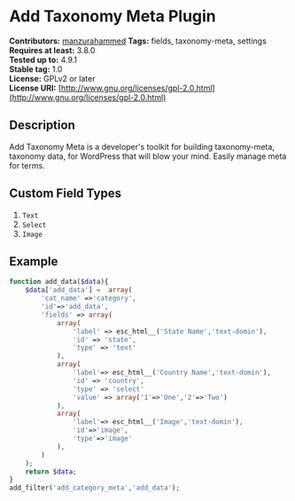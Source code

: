 # Add Taxonomy Meta Plugin

**Contributors:**      [manzurahammed](https://github.com/manzurahammed)
**Tags:**              fields, taxonomy-meta, settings  
**Requires at least:** 3.8.0  
**Tested up to:**      4.9.1  
**Stable tag:**        1.0  
**License:**           GPLv2 or later  
**License URI:**       [http://www.gnu.org/licenses/gpl-2.0.html](http://www.gnu.org/licenses/gpl-2.0.html)

## Description

Add Taxonomy Meta is a developer's toolkit for building taxonomy-meta, taxonomy data, for WordPress that will blow your mind. Easily manage meta for  terms.

## Custom Field Types
1.  ```Text```
2.  ```Select```
3.  ```Image```

## Example
```php
function add_data($data){
	$data['add_data'] =  array(
		'cat_name' =>'category',
		'id'=>'add_data',
		'fields' => array(
			array(
				'label' => esc_html__('State Name','text-domin'),
				'id' => 'state',
				'type' => 'text'
			),
			array(
				'label'=> esc_html__('Country Name','text-domin'),
				'id' => 'country',
				'type' => 'select'
				'value' => array('1'=>'One','2'=>'Two')
			),
			array(
				'label'=> esc_html__('Image','text-domin'),
				'id'=>'image',
				'type'=>'image'
			),
		)
	);
	return $data;
}
add_filter('add_category_meta','add_data');
```
